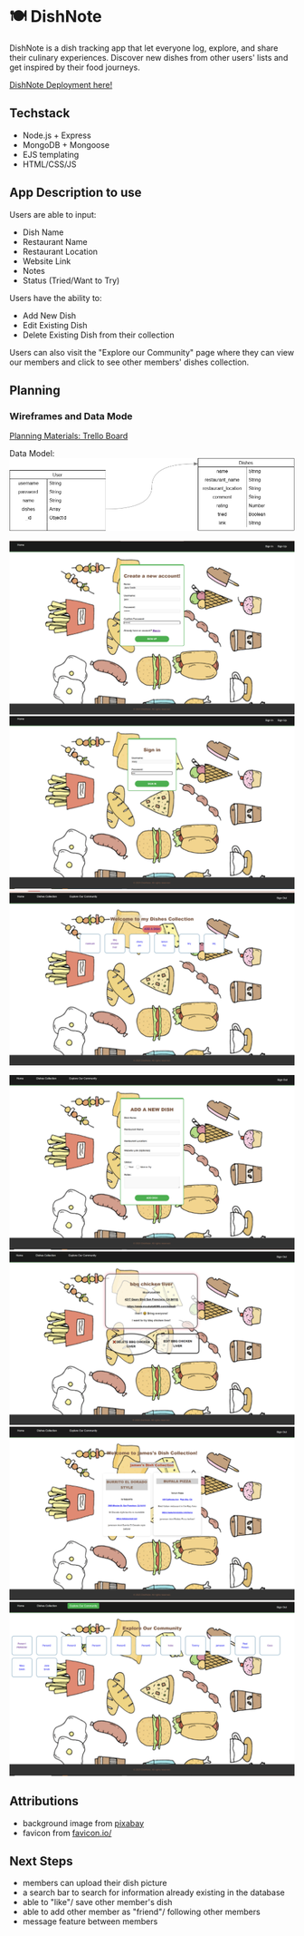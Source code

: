 # 🍽 DishNote
DishNote is a dish tracking app that let everyone log, explore, and share their culinary experiences. Discover new dishes from other users' lists and get inspired by their food journeys.

[DishNote Deployment here!](https://dish-tracker-56e951c2fd28.herokuapp.com/)

## Techstack
- Node.js + Express
- MongoDB + Mongoose
- EJS templating
- HTML/CSS/JS

## App Description to use
Users are able to input:
* Dish Name
* Restaurant Name
* Restaurant Location
* Website Link
* Notes
* Status (Tried/Want to Try)

Users have the ability to:
* Add New Dish
* Edit Existing Dish
* Delete Existing Dish from their collection

Users can also visit the "Explore our Community" page where they can view our members and click to see other members' dishes collection.

## Planning 
### Wireframes and Data Mode

[Planning Materials: Trello Board](https://trello.com/b/ImVQlfdW/project-2-dishtracker)

Data Model:
![Data Model](public/images/readme/erd.png)


![DishNote Sign Up Page](/public/images/readme/signup.png)
![DishNote Sign In Page](/public/images/readme/signin.png)
![DishNote Dishes Index Page](/public/images/readme/dishesIndex.png)

![DishNote New Dish Page](/public/images/readme/new.png)
![DishNote Edit Dish Page](/public/images/readme/edit.png)
![Sprout Member Dish Page](/public/images/readme/memberseg.png)
![DishNote Community Page](/public/images/readme/community.png)

## Attributions
- background image from [pixabay](https://pixabay.com/)
- favicon from [favicon.io/](https://favicon.io/)

## Next Steps
* members can upload their dish picture
* a search bar to search for information already existing in the database
* able to "like"/ save other member's dish
* able to add other member as "friend"/ following other members
* message feature between members